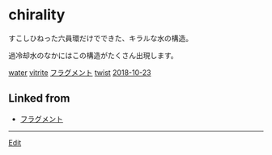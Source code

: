 # chirality

[](https://gyazo.com/b20a991dbfbf3df77180b408e51a3f0d)

すこしひねった六員環だけでできた、キラルな水の構造。

過冷却水のなかにはこの構造がたくさん出現します。



[water](water.md) [vitrite](vitrite.md) [フラグメント](フラグメント.md) [twist](twist.md)  [2018-10-23](2018-10-23.md) 



## Linked from

* [フラグメント](フラグメント.md)


----
[Edit](https://github.com/vitroid/vitroid.github.io/blob/master/MD/chirality.md)
